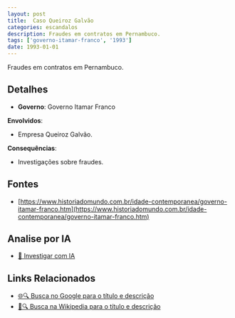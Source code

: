 ```yaml
---
layout: post
title:  Caso Queiroz Galvão
categories: escandalos
description: Fraudes em contratos em Pernambuco.
tags: ['governo-itamar-franco', '1993']
date: 1993-01-01
---
```


Fraudes em contratos em Pernambuco.

## Detalhes
- **Governo**: Governo Itamar Franco

**Envolvidos**:
- Empresa Queiroz Galvão.


**Consequências**:
- Investigações sobre fraudes.


## Fontes
- [https://www.historiadomundo.com.br/idade-contemporanea/governo-itamar-franco.htm](https://www.historiadomundo.com.br/idade-contemporanea/governo-itamar-franco.htm)


## Analise por IA
- [🤖 Investigar com IA](https://www.perplexity.ai/search?q=Caso%20Queiroz%20Galv%C3%A3o%20Fraudes%20em%20contratos%20em%20Pernambuco.%20Governo%20Itamar%20Franco)

## Links Relacionados
- [🌐🔍 Busca no Google para o título e descrição](https://www.google.com/search?q=Caso%20Queiroz%20Galv%C3%A3o%20Fraudes%20em%20contratos%20em%20Pernambuco.%20Governo%20Itamar%20Franco)
- [📖🔍 Busca na Wikipedia para o título e descrição](https://pt.wikipedia.org/w/index.php?search=Caso%20Queiroz%20Galv%C3%A3o%20Fraudes%20em%20contratos%20em%20Pernambuco.%20Governo%20Itamar%20Franco)

